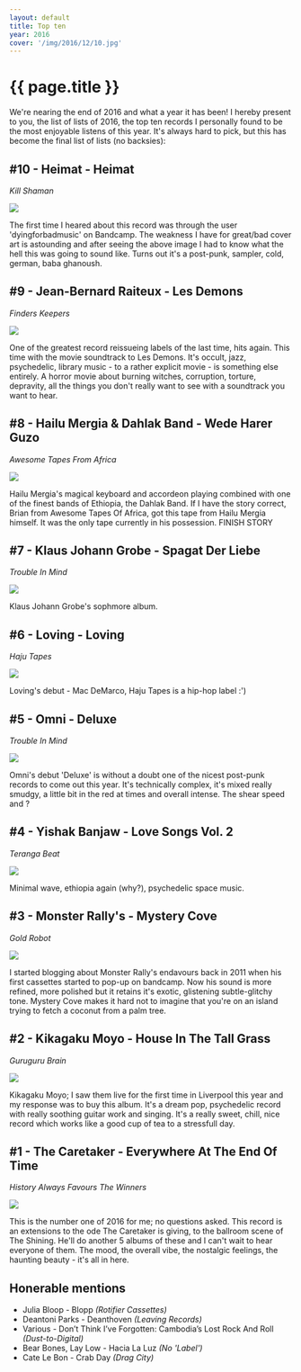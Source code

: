 ```yaml
---
layout: default
title: Top ten
year: 2016
cover: '/img/2016/12/10.jpg'
---
```


<div class='pg'>
	<h1>{{ page.title }}</h1>
	<p>
		We're nearing the end of 2016 and what a year it has been!
		I hereby present to you, the list of lists of 2016, the top
		ten records I personally found to be the most enjoyable
		listens of this year. It's always hard to pick, but this has
		become the final list of lists (no backsies):
	</p>
</div>

<div class='pg post'>
	<h2>#10 - Heimat - Heimat</h2>
	<div>
		<i>Kill Shaman</i>
	</div>
	<p>
		<img class="cover" src="/img/2016/12/10.jpg"/>
	</p>
	<p>
		The first time I heared about this record was through the user
		'dyingforbadmusic' on Bandcamp. The weakness I have for great/bad cover
		art is astounding and after seeing the above image I had to know
		what the hell this was going to sound like. Turns out it's a post-punk,
		sampler, cold, german, baba ghanoush.
	</p>
</div>

<div class='pg post'>
	<h2>#9 - Jean-Bernard Raiteux - Les Demons</h2>
	<div>
		<i>Finders Keepers</i>
	</div>
	<p>
		<img class="cover" src="/img/2016/12/9.jpg"/>
	</p>
	<p>
		One of the greatest record reissueing labels of the last time, hits
		again. This time with the movie soundtrack to Les Demons.
		It's occult, jazz, psychedelic, library music - to a rather explicit
		movie - is something else entirely. A horror movie about burning
		witches, corruption, torture, depravity, all the things you don't
		really want to see with a soundtrack you want to hear.
	</p>
</div>

<div class='pg post'>
	<h2>#8 - Hailu Mergia & Dahlak Band - Wede Harer Guzo</h2>
	<div>
		<i>Awesome Tapes From Africa</i>
	</div>
	<p>
		<img class="cover" src="/img/2016/12/8.jpg"/>
	</p>
	<p>
		Hailu Mergia's magical keyboard and accordeon playing combined
		with one of the finest bands of Ethiopia, the Dahlak Band. If I
		have the story correct, Brian from Awesome Tapes Of Africa, got
		this tape from Hailu Mergia himself. It was the only tape currently
		in his possession. FINISH STORY
	</p>
</div>

<div class='pg post'>
	<h2>#7 - Klaus Johann Grobe - Spagat Der Liebe</h2>
	<div>
		<i>Trouble In Mind</i>
	</div>
	<p>
		<img class="cover" src="/img/2016/12/7.jpg"/>
	</p>
	<p>
		Klaus Johann Grobe's sophmore album.
	</p>
</div>

<div class='pg post'>
	<h2>#6 - Loving - Loving</h2>
	<div>
		<i>Haju Tapes</i>
	</div>
	<p>
		<img class="cover" src="/img/2016/12/6.jpg"/>
	</p>
	<p>
		Loving's debut - Mac DeMarco, Haju Tapes is a hip-hop label :')
	</p>
</div>

<div class='pg post'>
	<h2>#5 - Omni - Deluxe</h2>
	<div>
		<i>Trouble In Mind</i>
	</div>
	<p>
		<img class="cover" src="/img/2016/12/5.jpg"/>
	</p>
	<p>
		Omni's debut 'Deluxe' is without a doubt one of the nicest post-punk
		records to come out this year. It's technically complex, it's mixed
		really smudgy, a little bit in the red at times and overall intense.
		The shear speed and ?
	</p>
</div>

<div class='pg post'>
	<h2>#4 - Yishak Banjaw - Love Songs Vol. 2</h2>
	<div>
		<i>Teranga Beat</i>
	</div>
	<p>
		<img class="cover" src="/img/2016/12/4.jpg"/>
	</p>
	<p>
		Minimal wave, ethiopia again (why?), psychedelic space music.
	</p>
</div>

<div class='pg post'>
	<h2>#3 - Monster Rally's - Mystery Cove</h2>
	<div>
		<i>Gold Robot</i>
	</div>
	<p>
		<img class="cover" src="/img/2016/12/3.jpg"/>
	</p>
	<p>
		I started blogging about Monster Rally's endavours back in 2011 when
		his first cassettes started to pop-up on bandcamp. Now his sound is
		more refined, more polished but it retains it's exotic, glistening
		subtle-glitchy tone. Mystery Cove makes it hard not to imagine that
		you're on an island trying to fetch a coconut from a palm tree.
	</p>
</div>

<div class='pg post'>
	<h2>#2 - Kikagaku Moyo - House In The Tall Grass</h2>
	<div>
		<i>Guruguru Brain</i>
	</div>
	<p>
		<img class="cover" src="/img/2016/12/2.jpg"/>
	</p>
	<p>
		Kikagaku Moyo; I saw them live for the first time in Liverpool
		this year and my response was to buy this album. It's a dream
		pop, psychedelic record with really soothing guitar work and
		singing. It's a really sweet, chill, nice record which works
		like a good cup of tea to a stressfull day.
	</p>
</div>

<div class='pg post'>
	<h2>#1 - The Caretaker - Everywhere At The End Of Time</h2>
	<div>
		<i>History Always Favours The Winners</i>
	</div>
	<p>
		<img class="cover" src="/img/2016/12/1.jpg"/>
	</p>
	<p>
		This is the number one of 2016 for me; no questions asked. This record
		is an extensions to the ode The Caretaker is giving, to the ballroom
		scene of The Shining. He'll do another 5 albums of these and I can't
		wait to hear everyone of them. The mood, the overall vibe, the
		nostalgic feelings, the haunting beauty - it's all in here.
	</p>
</div>

<div class='pg post'>
	<h2>Honerable mentions</h2>
	<ul>
		<li>Julia Bloop - Blopp <i>(Rotifier Cassettes)</i></li>
		<li>Deantoni Parks - Deanthoven <i>(Leaving Records)</i></li>
		<li>Various - Don’t Think I’ve Forgotten: Cambodia’s Lost Rock And Roll <i>(Dust-to-Digital)</i></li>
		<li>Bear Bones, Lay Low - Hacia La Luz <i>(No 'Label')</i></li>
		<li>Cate Le Bon - Crab Day <i>(Drag City)</i></li>
</div>
	</ul>
</div>
